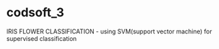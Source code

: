 # codsoft_3
IRIS FLOWER CLASSIFICATION - using SVM(support vector machine) for supervised classification
